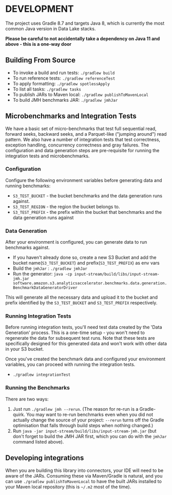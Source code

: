 # DEVELOPMENT

The project uses Gradle 8.7 and targets Java 8, which is currently the most common Java version in Data Lake stacks.

**Please be careful to not accidentally take a dependency on Java 11 and above - this is a one-way door**

## Building From Source
* To invoke a build and run tests: `./gradlew build`
* To run reference tests: `./gradlew referenceTest`
* To apply formatting: `./gradlew spotlessApply`
* To list all tasks: `./gradlew tasks`
* To publish JARs to Maven local: `./gradlew publishToMavenLocal`
* To build JMH benchmarks JAR: `./gradlew jmhJar`

## Microbenchmarks and Integration Tests
We have a basic set of micro-benchmarks that test full sequential read, forward seeks, backward seeks, and a Parquet-like ("jumping around") read pattern.
We also have a number of integration tests that test correctness, exception handling, concurrency correctness and gray failures.
The configuration and data generation steps are pre-requisite for running the integration tests and microbenchmarks.


### Configuration
Configure the following environment variables before generating data and running benchmarks:
* `S3_TEST_BUCKET` - the bucket benchmarks and the data generation runs against.
* `S3_TEST_REGION` - the region the bucket belongs to.
* `S3_TEST_PREFIX` - the prefix within the bucket that benchmarks and the data generation runs against

### Data Generation
After your environment is configured, you can generate data to run benchmarks against.
* If you haven't already done so, create a new S3 Bucket and add the bucket name(`S3_TEST_BUCKET`) and prefix(`S3_TEST_PREFIX`) as env vars
* Build the `jmhJar` : `./gradlew jmhJar`
* Run the generator: `java -cp input-stream/build/libs/input-stream-jmh.jar software.amazon.s3.analyticsaccelerator.benchmarks.data.generation.BenchmarkDataGeneratorDriver`

This will generate all the necessary data and upload it to the bucket and prefix identified by the `S3_TEST_BUCKET` and `S3_TEST_PREFIX` respectively.

### Running Integration Tests
Before running integration tests, you'll need test data created by the 'Data Generation' process. 
This is a one-time setup - you won't need to regenerate the data for subsequent test runs. 
Note that these tests are specifically designed for this generated data and won't work with other data in your S3 bucket.


Once you've created the benchmark data and configured your environment variables, you can proceed with running the integration tests.
* `./gradlew integrationTest`

### Running the Benchmarks
There are two ways:
1. Just run `./gradlew jmh --rerun`. (The reason for re-run is a Gradle-quirk. You may want to re-run benchmarks even when
   you did not actually change the source of your project: `--rerun` turns off the Gradle optimisation that falls through
   build steps when nothing changed.)
2. Run `java -jar input-stream/build/libs/input-stream-jmh.jar` (but don't forget to build the JMH JAR first, which you can do with the `jmhJar` command listed above). 

## Developing integrations

When you are building this library into connectors, your IDE will need to be aware of the JARs. 
Consuming these via Maven/Gradle is natural, and you can use `./gradlew publishToMavenLocal` to have the built JARs installed to your Maven local repository (this is `~/.m2` most of the time).